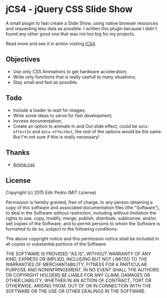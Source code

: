 
jCS4 - jQuery CSS Slide Show
==================================================

A small plugin to fast create a Slide Show, using native browser resources and requesting less data as possible. I written this plugin because I didn't found any other good one that was not too big for my projects.

Read more and see it in action visiting [jCS4](http://hub.edirpedro.com.br/jcs4/).


Objectives
--------------------------------------------------

- Use only CSS Animations to get hardware acceleration;
- Write only functions that is really usefull to many situations;
- Stay small and fast as possible.


Todo
--------------------------------------------------

- Include a loader to wait for images;
- Write some ideas to serve for fast development;
- Increse documentation;
- Create an option to animate In and Out slide effect, could be `data-effectIn` and `data-effectOut`, the rest of the options would be the same. But I'm not sure if this is really necessary!


Thanks
--------------------------------------------------

- [Anime.css](https://daneden.github.io/animate.css/)


License
--------------------------------------------------

Copyright (c) 2015 Edir Pedro (MIT License)

Permission is hereby granted, free of charge, to any person obtaining a copy of this software and associated documentation files (the "Software"), to deal in the Software without restriction, including without limitation the rights to use, copy, modify, merge, publish, distribute, sublicense, and/or sell copies of the Software, and to permit persons to whom the Software is furnished to do so, subject to the following conditions:

The above copyright notice and this permission notice shall be included in all copies or substantial portions of the Software.

THE SOFTWARE IS PROVIDED "AS IS", WITHOUT WARRANTY OF ANY KIND, EXPRESS OR IMPLIED, INCLUDING BUT NOT LIMITED TO THE WARRANTIES OF MERCHANTABILITY, FITNESS FOR A PARTICULAR PURPOSE AND NONINFRINGEMENT. IN NO EVENT SHALL THE AUTHORS OR COPYRIGHT HOLDERS BE LIABLE FOR ANY CLAIM, DAMAGES OR OTHER LIABILITY, WHETHER IN AN ACTION OF CONTRACT, TORT OR OTHERWISE, ARISING FROM, OUT OF OR IN CONNECTION WITH THE SOFTWARE OR THE USE OR OTHER DEALINGS IN THE SOFTWARE.


